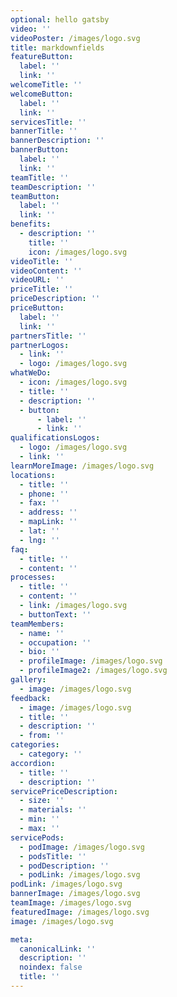 ```yaml
---
optional: hello gatsby
video: ''
videoPoster: /images/logo.svg
title: markdownfields
featureButton:
  label: ''
  link: ''
welcomeTitle: ''
welcomeButton:
  label: ''
  link: ''
servicesTitle: ''
bannerTitle: ''
bannerDescription: ''
bannerButton:
  label: ''
  link: ''
teamTitle: ''
teamDescription: ''
teamButton:
  label: ''
  link: ''
benefits:
  - description: ''
    title: ''
    icon: /images/logo.svg
videoTitle: ''
videoContent: ''
videoURL: ''
priceTitle: ''
priceDescription: ''
priceButton:
  label: ''
  link: ''
partnersTitle: ''
partnerLogos:
  - link: ''
  - logo: /images/logo.svg
whatWeDo:
  - icon: /images/logo.svg
  - title: ''
  - description: ''
  - button:
      - label: ''
      - link: ''
qualificationsLogos:
  - logo: /images/logo.svg
  - link: ''
learnMoreImage: /images/logo.svg
locations:
  - title: ''
  - phone: ''
  - fax: ''
  - address: ''
  - mapLink: ''
  - lat: ''
  - lng: ''
faq:
  - title: ''
  - content: ''
processes:
  - title: ''
  - content: ''
  - link: /images/logo.svg
  - buttonText: ''
teamMembers:
  - name: ''
  - occupation: ''
  - bio: ''
  - profileImage: /images/logo.svg
  - profileImage2: /images/logo.svg
gallery:
  - image: /images/logo.svg
feedback:
  - image: /images/logo.svg
  - title: ''
  - description: ''
  - from: ''
categories:
  - category: ''
accordion:
  - title: ''
  - description: ''
servicePriceDescription:
  - size: ''
  - materials: ''
  - min: ''
  - max: ''
servicePods:
  - podImage: /images/logo.svg
  - podsTitle: ''
  - podDescription: ''
  - podLink: /images/logo.svg
podLink: /images/logo.svg
bannerImage: /images/logo.svg
teamImage: /images/logo.svg
featuredImage: /images/logo.svg
image: /images/logo.svg

meta:
  canonicalLink: ''
  description: ''
  noindex: false
  title: ''
---
```


<!--Use this to force Gatsby to deal with optional images-->
